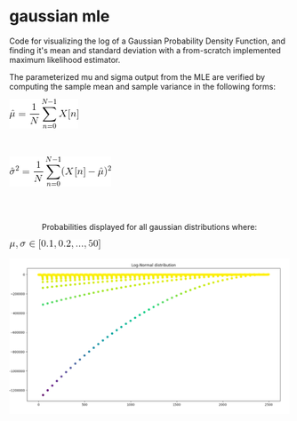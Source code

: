 # gaussian mle

Code for visualizing the log of a Gaussian Probability Density Function, and finding it's mean and standard deviation with a from-scratch implemented maximum likelihood estimator. 

The parameterized mu and sigma output from the MLE are verified by computing the sample mean and sample variance in the following forms:

![](https://github.com/arikanev/gaussian_mle/blob/master/SampleMean.gif)

<br></br>
![](https://github.com/arikanev/gaussian_mle/blob/master/SampleVariance.gif)

<br> </br>
<p align="center"> Probabilities displayed for all gaussian distributions where: </p>

![](https://github.com/arikanev/gaussian_mle/blob/master/Range.gif)

![](https://github.com/arikanev/gaussian_mle/blob/master/Log-Norm_sample.png)
